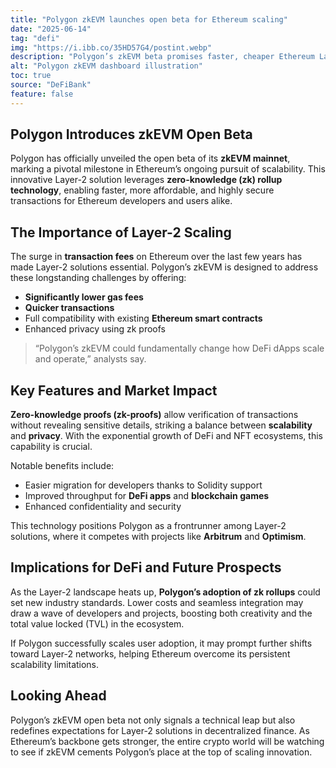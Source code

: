 ```yaml
---
title: "Polygon zkEVM launches open beta for Ethereum scaling"
date: "2025-06-14"
tag: "defi"
img: "https://i.ibb.co/35HD57G4/postint.webp"
description: "Polygon’s zkEVM beta promises faster, cheaper Ethereum Layer-2 transactions"
alt: "Polygon zkEVM dashboard illustration"
toc: true
source: "DeFiBank"
feature: false
---
```


## Polygon Introduces zkEVM Open Beta

Polygon has officially unveiled the open beta of its **zkEVM mainnet**, marking a pivotal milestone in Ethereum’s ongoing pursuit of scalability. This innovative Layer-2 solution leverages **zero-knowledge (zk) rollup technology**, enabling faster, more affordable, and highly secure transactions for Ethereum developers and users alike.

## The Importance of Layer-2 Scaling

The surge in **transaction fees** on Ethereum over the last few years has made Layer-2 solutions essential. Polygon’s zkEVM is designed to address these longstanding challenges by offering:

- **Significantly lower gas fees**
- **Quicker transactions**
- Full compatibility with existing **Ethereum smart contracts**
- Enhanced privacy using zk proofs

> “Polygon’s zkEVM could fundamentally change how DeFi dApps scale and operate,” analysts say.

## Key Features and Market Impact

**Zero-knowledge proofs (zk-proofs)** allow verification of transactions without revealing sensitive details, striking a balance between **scalability** and **privacy**. With the exponential growth of DeFi and NFT ecosystems, this capability is crucial.

Notable benefits include:

- Easier migration for developers thanks to Solidity support
- Improved throughput for **DeFi apps** and **blockchain games**
- Enhanced confidentiality and security

This technology positions Polygon as a frontrunner among Layer-2 solutions, where it competes with projects like **Arbitrum** and **Optimism**.

## Implications for DeFi and Future Prospects

As the Layer-2 landscape heats up, **Polygon’s adoption of zk rollups** could set new industry standards. Lower costs and seamless integration may draw a wave of developers and projects, boosting both creativity and the total value locked (TVL) in the ecosystem.

If Polygon successfully scales user adoption, it may prompt further shifts toward Layer-2 networks, helping Ethereum overcome its persistent scalability limitations.

## Looking Ahead

Polygon’s zkEVM open beta not only signals a technical leap but also redefines expectations for Layer-2 solutions in decentralized finance. As Ethereum’s backbone gets stronger, the entire crypto world will be watching to see if zkEVM cements Polygon’s place at the top of scaling innovation.